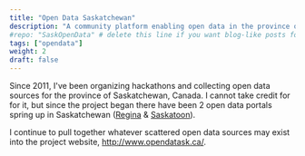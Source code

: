 ```yaml
---
title: "Open Data Saskatchewan"
description: "A community platform enabling open data in the province of Saskatchewan"
#repo: "SaskOpenData" # delete this line if you want blog-like posts for projects
tags: ["opendata"]
weight: 2
draft: false
---
```


Since 2011, I've been organizing hackathons and collecting open data sources for the province of Saskatchewan, Canada. I cannot take credit for for it, but since the project began there have been 2 open data portals spring up in Saskatchewan ([Regina](http://open.regina.ca/) & [Saskatoon](http://opendata-saskatoon.cloudapp.net/)).

I continue to pull together whatever scattered open data sources may exist into the project website, http://www.opendatask.ca/.